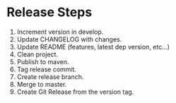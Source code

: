 Release Steps
=============
1. Increment version in develop.
2. Update CHANGELOG with changes.
3. Update README (features, latest dep version, etc...)
4. Clean project.
5. Publish to maven.
6. Tag release commit.
7. Create release branch.
8. Merge to master.
9. Create Git Release from the version tag.
